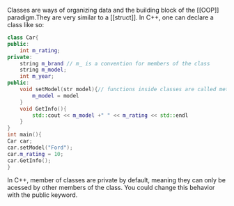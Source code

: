 Classes are ways of organizing data and the building block of the [[OOP]] paradigm.They are very similar to a [[struct]].
In C++, one can declare a class like so:
```cpp
class Car{
public:
	int m_rating;
private:
	string m_brand // m_ is a convention for members of the class
	string m_model;
	int m_year;
public:
	void setModel(str model){// functions inside classes are called methods
		m_model = model
	}
	void GetInfo(){
		std::cout << m_model +" " << m_rating << std::endl
	}
}
int main(){
Car car;
car.setModel("Ford");
car.m_rating = 10;
car.GetInfo(); 
}
```
In C++, member of classes are private by default, meaning they can only be acessed by other members of the class. You could change this behavior with the public keyword.
